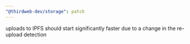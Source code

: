 ```yaml
---
"@thirdweb-dev/storage": patch
---
```


uploads to IPFS should start significantly faster due to a change in the re-upload detection

